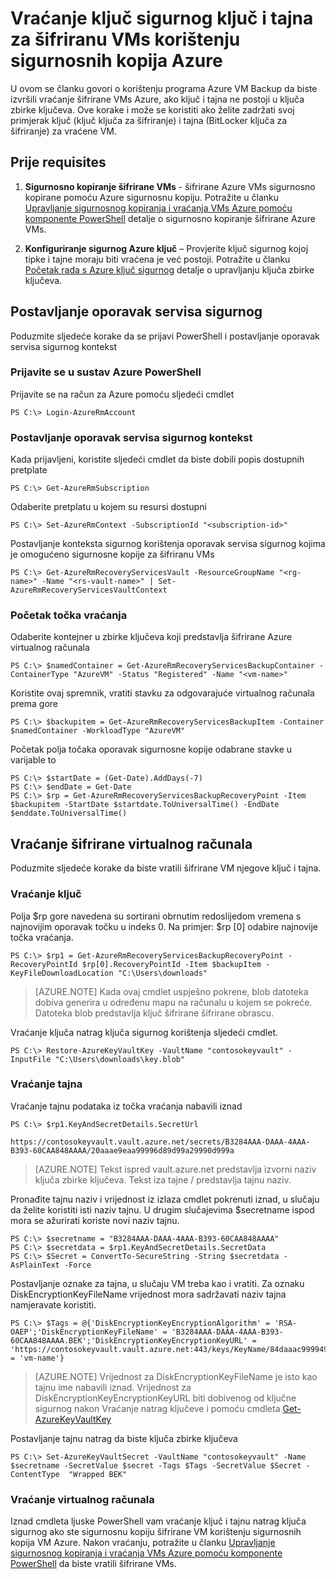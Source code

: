 <properties
    pageTitle="Vraćanje ključ sigurnog ključ i tajna za šifriranu VMs korištenju sigurnosnih kopija Azure | Microsoft Azure"
    description="Saznajte kako vratiti ključ sigurnog ključ i tajna u sigurnosne kopije Azure pomoću komponente PowerShell"
    services="backup"
    documentationCenter=""
    authors="JPallavi"
    manager="vijayts"
    editor=""/>

<tags
    ms.service="backup"
    ms.workload="storage-backup-recovery"
    ms.tgt_pltfrm="na"
    ms.devlang="na"
    ms.topic="article"
    ms.date="10/18/2016"
    ms.author="JPallavi" />

# <a name="restore-key-vault-key-and-secret-for-encrypted-vms-using-azure-backup"></a>Vraćanje ključ sigurnog ključ i tajna za šifriranu VMs korištenju sigurnosnih kopija Azure
U ovom se članku govori o korištenju programa Azure VM Backup da biste izvršili vraćanje šifrirane VMs Azure, ako ključ i tajna ne postoji u ključa zbirke ključeva. Ove korake i može se koristiti ako želite zadržati svoj primjerak ključ (ključ ključa za šifriranje) i tajna (BitLocker ključa za šifriranje) za vraćene VM.

## <a name="pre-requisites"></a>Prije requisites

1. **Sigurnosno kopiranje šifrirane VMs** - šifrirane Azure VMs sigurnosno kopirane pomoću Azure sigurnosnu kopiju. Potražite u članku [Upravljanje sigurnosnog kopiranja i vraćanja VMs Azure pomoću komponente PowerShell](backup-azure-vms-automation.md) detalje o sigurnosno kopiranje šifrirane Azure VMs.

2. **Konfiguriranje sigurnog Azure ključ** – Provjerite ključ sigurnog kojoj tipke i tajne moraju biti vraćena je već postoji. Potražite u članku [Početak rada s Azure ključ sigurnog](../key-vault/key-vault-get-started.md) detalje o upravljanju ključa zbirke ključeva.

## <a name="setup-recovery-services-vault"></a>Postavljanje oporavak servisa sigurnog 
Poduzmite sljedeće korake da se prijavi PowerShell i postavljanje oporavak servisa sigurnog kontekst

### <a name="log-in-to-azure-powershell"></a>Prijavite se u sustav Azure PowerShell 

Prijavite se na račun za Azure pomoću sljedeći cmdlet

```
PS C:\> Login-AzureRmAccount
```

### <a name="set-recovery-services-vault-context"></a>Postavljanje oporavak servisa sigurnog kontekst

Kada prijavljeni, koristite sljedeći cmdlet da biste dobili popis dostupnih pretplate

```
PS C:\> Get-AzureRmSubscription
```

Odaberite pretplatu u kojem su resursi dostupni

```
PS C:\> Set-AzureRmContext -SubscriptionId "<subscription-id>"
```

Postavljanje konteksta sigurnog korištenja oporavak servisa sigurnog kojima je omogućeno sigurnosne kopije za šifriranu VMs

```
PS C:\> Get-AzureRmRecoveryServicesVault -ResourceGroupName "<rg-name>" -Name "<rs-vault-name>" | Set-AzureRmRecoveryServicesVaultContext
```

### <a name="get-recovery-point"></a>Početak točka vraćanja 

Odaberite kontejner u zbirke ključeva koji predstavlja šifrirane Azure virtualnog računala

```
PS C:\> $namedContainer = Get-AzureRmRecoveryServicesBackupContainer -ContainerType "AzureVM" -Status "Registered" -Name "<vm-name>"
```

Koristite ovaj spremnik, vratiti stavku za odgovarajuće virtualnog računala prema gore

```
PS C:\> $backupitem = Get-AzureRmRecoveryServicesBackupItem -Container $namedContainer -WorkloadType "AzureVM"
```

Početak polja točaka oporavak sigurnosne kopije odabrane stavke u varijable to

```
PS C:\> $startDate = (Get-Date).AddDays(-7)
PS C:\> $endDate = Get-Date
PS C:\> $rp = Get-AzureRmRecoveryServicesBackupRecoveryPoint -Item $backupitem -StartDate $startdate.ToUniversalTime() -EndDate $enddate.ToUniversalTime()
```

## <a name="restore-encrypted-virtual-machine"></a>Vraćanje šifrirane virtualnog računala
Poduzmite sljedeće korake da biste vratili šifrirane VM njegove ključ i tajna.

### <a name="restore-key"></a>Vraćanje ključ

Polja $rp gore navedena su sortirani obrnutim redoslijedom vremena s najnovijim oporavak točku u indeks 0. Na primjer: $rp [0] odabire najnovije točka vraćanja.

```
PS C:\> $rp1 = Get-AzureRmRecoveryServicesBackupRecoveryPoint -RecoveryPointId $rp[0].RecoveryPointId -Item $backupItem -KeyFileDownloadLocation "C:\Users\downloads"
```

> [AZURE.NOTE]
Kada ovaj cmdlet uspješno pokrene, blob datoteka dobiva generira u određenu mapu na računalu u kojem se pokreće. Datoteka blob predstavlja ključ šifrirane šifrirane obrascu.

Vraćanje ključa natrag ključa sigurnog korištenja sljedeći cmdlet. 

```
PS C:\> Restore-AzureKeyVaultKey -VaultName "contosokeyvault" -InputFile "C:\Users\downloads\key.blob"
```

### <a name="restore-secret"></a>Vraćanje tajna

Vraćanje tajnu podataka iz točka vraćanja nabavili iznad

```
PS C:\> $rp1.KeyAndSecretDetails.SecretUrl

https://contosokeyvault.vault.azure.net/secrets/B3284AAA-DAAA-4AAA-B393-60CAA848AAAA/20aaae9eaa99996d89d99a29990d999a
```

> [AZURE.NOTE]
Tekst ispred vault.azure.net predstavlja izvorni naziv ključa zbirke ključeva. Tekst iza tajne / predstavlja tajnu naziv. 

Pronađite tajnu naziv i vrijednost iz izlaza cmdlet pokrenuti iznad, u slučaju da želite koristiti isti naziv tajnu. U drugim slučajevima $secretname ispod mora se ažurirati koriste novi naziv tajnu. 

```
PS C:\> $secretname = "B3284AAA-DAAA-4AAA-B393-60CAA848AAAA"
PS C:\> $secretdata = $rp1.KeyAndSecretDetails.SecretData
PS C:\> $Secret = ConvertTo-SecureString -String $secretdata -AsPlainText -Force
```

Postavljanje oznake za tajna, u slučaju VM treba kao i vratiti. Za oznaku DiskEncryptionKeyFileName vrijednost mora sadržavati naziv tajna namjeravate koristiti. 

```
PS C:\> $Tags = @{'DiskEncryptionKeyEncryptionAlgorithm' = 'RSA-OAEP';'DiskEncryptionKeyFileName' = 'B3284AAA-DAAA-4AAA-B393-60CAA848AAAA.BEK';'DiskEncryptionKeyEncryptionKeyURL' = 'https://contosokeyvault.vault.azure.net:443/keys/KeyName/84daaac999949999030bf99aaa5a9f9';'MachineName' = 'vm-name'}
```

> [AZURE.NOTE]
Vrijednost za DiskEncryptionKeyFileName je isto kao tajnu ime nabavili iznad. Vrijednost za DiskEncryptionKeyEncryptionKeyURL biti dobivenog od ključne sigurnog nakon Vraćanje natrag ključeve i pomoću cmdleta [Get-AzureKeyVaultKey](https://msdn.microsoft.com/library/dn868053.aspx)   

Postavljanje tajnu natrag da biste ključa zbirke ključeva

```
PS C:\> Set-AzureKeyVaultSecret -VaultName "contosokeyvault" -Name $secretname -SecretValue $secret -Tags $Tags -SecretValue $Secret -ContentType  "Wrapped BEK"
```

### <a name="restore-virtual-machine"></a>Vraćanje virtualnog računala
Iznad cmdleta ljuske PowerShell vam vraćanje ključ i tajnu natrag ključa sigurnog ako ste sigurnosnu kopiju šifrirane VM korištenju sigurnosnih kopija VM Azure. Nakon vraćanju, potražite u članku [Upravljanje sigurnosnog kopiranja i vraćanja VMs Azure pomoću komponente PowerShell](backup-azure-vms-automation.md) da biste vratili šifrirane VMs.
